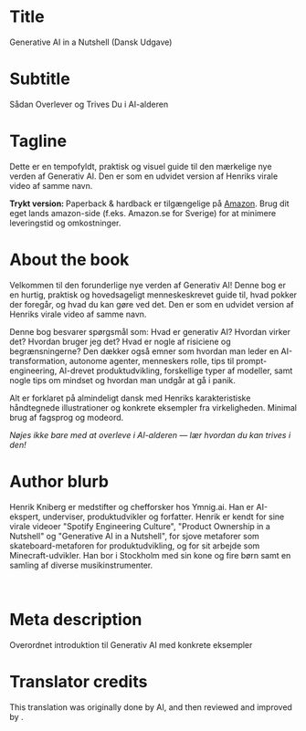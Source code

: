 # Title

Generative AI in a Nutshell (Dansk Udgave)

# Subtitle

Sådan Overlever og Trives Du i AI-alderen

# Tagline

<p>Dette er en tempofyldt, praktisk og visuel guide til den mærkelige nye verden af Generativ AI. Den er som en udvidet version af Henriks virale video af samme navn. </p><p> </p><p><strong>Trykt version: </strong>Paperback &amp; hardback er tilgængelige på <a href="https://www.amazon.com/Generative-AI-Nutshell-Survive-Thrive/dp/B0DTK6ZVWX" target="_blank">Amazon</a>. Brug dit eget lands amazon-side (f.eks. Amazon.se for Sverige) for at minimere leveringstid og omkostninger.</p>

# About the book

<p>Velkommen til den forunderlige nye verden af Generativ AI! Denne bog er en hurtig, praktisk og hovedsageligt menneskeskrevet guide til, hvad pokker der foregår, og hvad du kan gøre ved det. Den er som en udvidet version af Henriks virale video af samme navn.</p><p> </p><p>Denne bog besvarer spørgsmål som: Hvad er generativ AI? Hvordan virker det? Hvordan bruger jeg det? Hvad er nogle af risiciene og begrænsningerne? Den dækker også emner som hvordan man leder en AI-transformation, autonome agenter, menneskers rolle, tips til prompt-engineering, AI-drevet produktudvikling, forskellige typer af modeller, samt nogle tips om mindset og hvordan man undgår at gå i panik.</p><p> </p><p>Alt er forklaret på almindeligt dansk med Henriks karakteristiske håndtegnede illustrationer og konkrete eksempler fra virkeligheden. Minimal brug af fagsprog og modeord.</p><p> </p><p><em>Nøjes ikke bare med at overleve i AI-alderen — lær hvordan du kan trives i den!</em></p>

# Author blurb

<p>Henrik Kniberg er medstifter og chefforsker hos Ymnig.ai. Han er AI-ekspert, underviser, produktudvikler og forfatter. Henrik er kendt for sine virale videoer "Spotify Engineering Culture", "Product Ownership in a Nutshell" og "Generative AI in a Nutshell", for sjove metaforer som skateboard-metaforen for produktudvikling, og for sit arbejde som Minecraft-udvikler. Han bor i Stockholm med sin kone og fire børn samt en samling af diverse musikinstrumenter.</p><p><br></p>

# Meta description

Overordnet introduktion til Generativ AI med konkrete eksempler

# Translator credits

This translation was originally done by AI, and then reviewed and improved by <insert your name here>.
